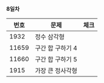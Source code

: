 __8일차__

|번호|문제|체크|
|----|-------|--|
|1932|정수 삼각형||
|11659|구간 합 구하기 4||
|11660|구간 합 구하기 5||
|1915|가장 큰 정사각형||